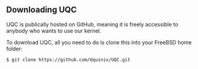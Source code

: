 ## Downloading UQC

UQC is publically hosted on GitHub, meaning it is freely accessible to anybody who wants to use our kernel.

To download UQC, all you need to do is clone this into your FreeBSD home folder:

~~~ shell
$ git clone https://github.com/Uquinix/UQC.git
~~~
